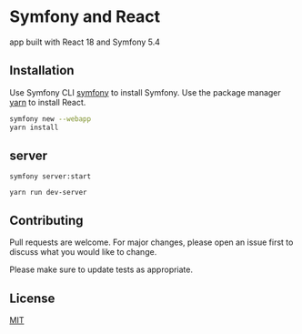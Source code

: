 # Symfony and React

app built with React 18 and Symfony 5.4

## Installation

Use Symfony CLI [symfony](https://symfony.com/download) to install Symfony.
Use the package manager [yarn](https://yarnpkg.com/) to install React.

```bash
symfony new --webapp
yarn install
```

## server

```server
symfony server:start

yarn run dev-server
```

## Contributing

Pull requests are welcome. For major changes, please open an issue first
to discuss what you would like to change.

Please make sure to update tests as appropriate.

## License

[MIT](https://choosealicense.com/licenses/mit/)